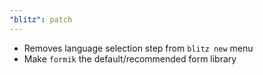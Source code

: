 ```yaml
---
"blitz": patch
---
```


- Removes language selection step from `blitz new` menu
- Make `formik` the default/recommended form library
